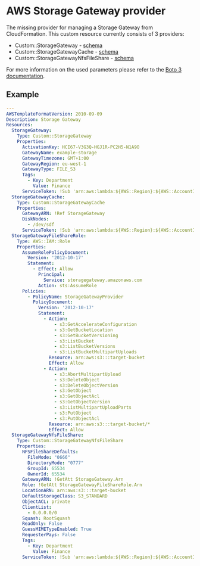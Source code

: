 # AWS Storage Gateway provider

The missing provider for managing a Storage Gateway from CloudFormation.
This custom resource currently consists of 3 providers:

* Custom::StorageGateway - [schema](src/cfn_storage_gateway_provider.py)
* Custom::StorageGatewayCache - [schema](src/cfn_cache_provider.py) 
* Custom::StorageGatewayNfsFileShare - [schema](src/cfn_file_share_provider.py)

For more information on the used parameters please refer to the [Boto 3 documentation](https://boto3.amazonaws.com/v1/documentation/api/latest/reference/services/storagegateway.html).

## Example

```yaml
---
AWSTemplateFormatVersion: 2010-09-09
Description: Storage Gateway
Resources:
  StorageGateway:
    Type: Custom::StorageGateway
    Properties:
      ActivationKey: HCI67-V3G3Q-HGJ1R-PC2H5-N1A9O
      GatewayName: example-storage
      GatewayTimezone: GMT+1:00
      GatewayRegion: eu-west-1
      GatewayType: FILE_S3
      Tags:
        - Key: Department
          Value: Finance
      ServiceToken: !Sub 'arn:aws:lambda:${AWS::Region}:${AWS::AccountId}:function:knmi-cfn-storagegateway-provider'
  StorageGatewayCache:
    Type: Custom::StorageGatewayCache
    Properties:
      GatewayARN: !Ref StorageGateway
      DiskNodes:
        - /dev/sdf
      ServiceToken: !Sub 'arn:aws:lambda:${AWS::Region}:${AWS::AccountId}:function:knmi-cfn-storagegateway-provider'
  StorageGatewayFileShareRole:
    Type: AWS::IAM::Role
    Properties:
      AssumeRolePolicyDocument:
        Version: '2012-10-17'
        Statement:
          - Effect: Allow
            Principal:
              Service: storagegateway.amazonaws.com
            Action: sts:AssumeRole
      Policies:
        - PolicyName: StorageGatewayProvider
          PolicyDocument:
            Version: '2012-10-17'
            Statement:
              - Action:
                  - s3:GetAccelerateConfiguration
                  - s3:GetBucketLocation
                  - s3:GetBucketVersioning
                  - s3:ListBucket
                  - s3:ListBucketVersions
                  - s3:ListBucketMultipartUploads
                Resource: arn:aws:s3:::target-bucket
                Effect: Allow
              - Action:
                  - s3:AbortMultipartUpload
                  - s3:DeleteObject
                  - s3:DeleteObjectVersion
                  - s3:GetObject
                  - s3:GetObjectAcl
                  - s3:GetObjectVersion
                  - s3:ListMultipartUploadParts
                  - s3:PutObject
                  - s3:PutObjectAcl
                Resource: arn:aws:s3:::target-bucket/*
                Effect: Allow
  StorageGatewayNfsFileShare:
    Type: Custom::StorageGatewayNfsFileShare
    Properties:
      NFSFileShareDefaults:
        FileMode: "0666"
        DirectoryMode: "0777"
        GroupId: 65534
        OwnerId: 65534
      GatewayARN: !GetAtt StorageGateway.Arn
      Role: !GetAtt StorageGatewayFileShareRole.Arn
      LocationARN: arn:aws:s3:::target-bucket
      DefaultStorageClass: S3_STANDARD
      ObjectACL: private
      ClientList:
        - 0.0.0.0/0
      Squash: RootSquash
      ReadOnly: False
      GuessMIMETypeEnabled: True
      RequesterPays: False
      Tags:
        - Key: Department
          Value: Finance
      ServiceToken: !Sub 'arn:aws:lambda:${AWS::Region}:${AWS::AccountId}:function:knmi-cfn-storagegateway-provider'
```